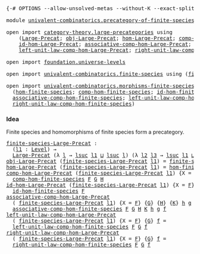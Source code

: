 <pre class="Agda"><a id="9" class="Symbol">{-#</a> <a id="13" class="Keyword">OPTIONS</a> <a id="21" class="Pragma">--allow-unsolved-metas</a> <a id="44" class="Pragma">--without-K</a> <a id="56" class="Pragma">--exact-split</a> <a id="70" class="Symbol">#-}</a>

<a id="75" class="Keyword">module</a> <a id="82" href="univalent-combinatorics.precategory-of-finite-species.html" class="Module">univalent-combinatorics.precategory-of-finite-species</a> <a id="136" class="Keyword">where</a>

<a id="143" class="Keyword">open</a> <a id="148" class="Keyword">import</a> <a id="155" href="category-theory.large-precategories.html" class="Module">category-theory.large-precategories</a> <a id="191" class="Keyword">using</a>
    <a id="201" class="Symbol">(</a><a id="202" href="category-theory.large-precategories.html#668" class="Record">Large-Precat</a><a id="214" class="Symbol">;</a> <a id="216" href="category-theory.large-precategories.html#786" class="Field">obj-Large-Precat</a><a id="232" class="Symbol">;</a> <a id="234" href="category-theory.large-precategories.html#838" class="Field">hom-Large-Precat</a><a id="250" class="Symbol">;</a> <a id="252" href="category-theory.large-precategories.html#952" class="Field">comp-hom-Large-Precat</a><a id="273" class="Symbol">;</a>
    <a id="279" href="category-theory.large-precategories.html#1203" class="Field">id-hom-Large-Precat</a><a id="298" class="Symbol">;</a> <a id="300" href="category-theory.large-precategories.html#1308" class="Field">associative-comp-hom-Large-Precat</a><a id="333" class="Symbol">;</a>
    <a id="339" href="category-theory.large-precategories.html#1746" class="Field">left-unit-law-comp-hom-Large-Precat</a><a id="374" class="Symbol">;</a> <a id="376" href="category-theory.large-precategories.html#1965" class="Field">right-unit-law-comp-hom-Large-Precat</a><a id="412" class="Symbol">)</a>

<a id="415" class="Keyword">open</a> <a id="420" class="Keyword">import</a> <a id="427" href="foundation.universe-levels.html" class="Module">foundation.universe-levels</a>

<a id="455" class="Keyword">open</a> <a id="460" class="Keyword">import</a> <a id="467" href="univalent-combinatorics.finite-species.html" class="Module">univalent-combinatorics.finite-species</a> <a id="506" class="Keyword">using</a> <a id="512" class="Symbol">(</a><a id="513" href="univalent-combinatorics.finite-species.html#404" class="Function">finite-species</a><a id="527" class="Symbol">)</a>

<a id="530" class="Keyword">open</a> <a id="535" class="Keyword">import</a> <a id="542" href="univalent-combinatorics.morphisms-finite-species.html" class="Module">univalent-combinatorics.morphisms-finite-species</a> <a id="591" class="Keyword">using</a>
  <a id="599" class="Symbol">(</a><a id="600" href="univalent-combinatorics.morphisms-finite-species.html#5021" class="Function">hom-finite-species</a><a id="618" class="Symbol">;</a> <a id="620" href="univalent-combinatorics.morphisms-finite-species.html#1514" class="Function">comp-hom-finite-species</a><a id="643" class="Symbol">;</a> <a id="645" href="univalent-combinatorics.morphisms-finite-species.html#1286" class="Function">id-hom-finite-species</a><a id="666" class="Symbol">;</a>
  <a id="670" href="univalent-combinatorics.morphisms-finite-species.html#2434" class="Function">associative-comp-hom-finite-species</a><a id="705" class="Symbol">;</a> <a id="707" href="univalent-combinatorics.morphisms-finite-species.html#3009" class="Function">left-unit-law-comp-hom-finite-species</a><a id="744" class="Symbol">;</a>
  <a id="748" href="univalent-combinatorics.morphisms-finite-species.html#3281" class="Function">right-unit-law-comp-hom-finite-species</a><a id="786" class="Symbol">)</a>
</pre>
### Idea

Finite species and homomorphisms of finite species form a precategory.

<pre class="Agda"><a id="finite-species-Large-Precat"></a><a id="883" href="univalent-combinatorics.precategory-of-finite-species.html#883" class="Function">finite-species-Large-Precat</a> <a id="911" class="Symbol">:</a>
  <a id="915" class="Symbol">(</a><a id="916" href="univalent-combinatorics.precategory-of-finite-species.html#916" class="Bound">l1</a> <a id="919" class="Symbol">:</a> <a id="921" href="Agda.Primitive.html#597" class="Postulate">Level</a><a id="926" class="Symbol">)</a> <a id="928" class="Symbol">→</a>
  <a id="932" href="category-theory.large-precategories.html#668" class="Record">Large-Precat</a> <a id="945" class="Symbol">(λ</a> <a id="948" href="univalent-combinatorics.precategory-of-finite-species.html#948" class="Bound">l</a> <a id="950" class="Symbol">→</a> <a id="952" href="Agda.Primitive.html#780" class="Primitive">lsuc</a> <a id="957" href="univalent-combinatorics.precategory-of-finite-species.html#916" class="Bound">l1</a> <a id="960" href="Agda.Primitive.html#810" class="Primitive Operator">⊔</a> <a id="962" href="Agda.Primitive.html#780" class="Primitive">lsuc</a> <a id="967" href="univalent-combinatorics.precategory-of-finite-species.html#948" class="Bound">l</a><a id="968" class="Symbol">)</a> <a id="970" class="Symbol">(λ</a> <a id="973" href="univalent-combinatorics.precategory-of-finite-species.html#973" class="Bound">l2</a> <a id="976" href="univalent-combinatorics.precategory-of-finite-species.html#976" class="Bound">l3</a> <a id="979" class="Symbol">→</a> <a id="981" href="Agda.Primitive.html#780" class="Primitive">lsuc</a> <a id="986" href="univalent-combinatorics.precategory-of-finite-species.html#916" class="Bound">l1</a> <a id="989" href="Agda.Primitive.html#810" class="Primitive Operator">⊔</a> <a id="991" href="univalent-combinatorics.precategory-of-finite-species.html#973" class="Bound">l2</a> <a id="994" href="Agda.Primitive.html#810" class="Primitive Operator">⊔</a> <a id="996" href="univalent-combinatorics.precategory-of-finite-species.html#976" class="Bound">l3</a><a id="998" class="Symbol">)</a>
<a id="1000" href="category-theory.large-precategories.html#786" class="Field">obj-Large-Precat</a> <a id="1017" class="Symbol">(</a><a id="1018" href="univalent-combinatorics.precategory-of-finite-species.html#883" class="Function">finite-species-Large-Precat</a> <a id="1046" href="univalent-combinatorics.precategory-of-finite-species.html#1046" class="Bound">l1</a><a id="1048" class="Symbol">)</a> <a id="1050" class="Symbol">=</a> <a id="1052" href="univalent-combinatorics.finite-species.html#404" class="Function">finite-species</a> <a id="1067" href="univalent-combinatorics.precategory-of-finite-species.html#1046" class="Bound">l1</a>
<a id="1070" href="category-theory.large-precategories.html#838" class="Field">hom-Large-Precat</a> <a id="1087" class="Symbol">(</a><a id="1088" href="univalent-combinatorics.precategory-of-finite-species.html#883" class="Function">finite-species-Large-Precat</a> <a id="1116" href="univalent-combinatorics.precategory-of-finite-species.html#1116" class="Bound">l1</a><a id="1118" class="Symbol">)</a> <a id="1120" class="Symbol">=</a> <a id="1122" href="univalent-combinatorics.morphisms-finite-species.html#5021" class="Function">hom-finite-species</a>
<a id="1141" href="category-theory.large-precategories.html#952" class="Field">comp-hom-Large-Precat</a> <a id="1163" class="Symbol">(</a><a id="1164" href="univalent-combinatorics.precategory-of-finite-species.html#883" class="Function">finite-species-Large-Precat</a> <a id="1192" href="univalent-combinatorics.precategory-of-finite-species.html#1192" class="Bound">l1</a><a id="1194" class="Symbol">)</a> <a id="1196" class="Symbol">{</a><a id="1197" class="Argument">X</a> <a id="1199" class="Symbol">=</a> <a id="1201" href="univalent-combinatorics.precategory-of-finite-species.html#1201" class="Bound">F</a><a id="1202" class="Symbol">}</a> <a id="1204" class="Symbol">{</a><a id="1205" href="univalent-combinatorics.precategory-of-finite-species.html#1205" class="Bound">G</a><a id="1206" class="Symbol">}</a> <a id="1208" class="Symbol">{</a><a id="1209" href="univalent-combinatorics.precategory-of-finite-species.html#1209" class="Bound">H</a><a id="1210" class="Symbol">}</a> <a id="1212" class="Symbol">=</a>
  <a id="1216" href="univalent-combinatorics.morphisms-finite-species.html#1514" class="Function">comp-hom-finite-species</a> <a id="1240" href="univalent-combinatorics.precategory-of-finite-species.html#1201" class="Bound">F</a> <a id="1242" href="univalent-combinatorics.precategory-of-finite-species.html#1205" class="Bound">G</a> <a id="1244" href="univalent-combinatorics.precategory-of-finite-species.html#1209" class="Bound">H</a>
<a id="1246" href="category-theory.large-precategories.html#1203" class="Field">id-hom-Large-Precat</a> <a id="1266" class="Symbol">(</a><a id="1267" href="univalent-combinatorics.precategory-of-finite-species.html#883" class="Function">finite-species-Large-Precat</a> <a id="1295" href="univalent-combinatorics.precategory-of-finite-species.html#1295" class="Bound">l1</a><a id="1297" class="Symbol">)</a> <a id="1299" class="Symbol">{</a><a id="1300" class="Argument">X</a> <a id="1302" class="Symbol">=</a> <a id="1304" href="univalent-combinatorics.precategory-of-finite-species.html#1304" class="Bound">F</a><a id="1305" class="Symbol">}</a> <a id="1307" class="Symbol">=</a>
  <a id="1311" href="univalent-combinatorics.morphisms-finite-species.html#1286" class="Function">id-hom-finite-species</a> <a id="1333" href="univalent-combinatorics.precategory-of-finite-species.html#1304" class="Bound">F</a>
<a id="1335" href="category-theory.large-precategories.html#1308" class="Field">associative-comp-hom-Large-Precat</a>
  <a id="1371" class="Symbol">(</a> <a id="1373" href="univalent-combinatorics.precategory-of-finite-species.html#883" class="Function">finite-species-Large-Precat</a> <a id="1401" href="univalent-combinatorics.precategory-of-finite-species.html#1401" class="Bound">l1</a><a id="1403" class="Symbol">)</a> <a id="1405" class="Symbol">{</a><a id="1406" class="Argument">X</a> <a id="1408" class="Symbol">=</a> <a id="1410" href="univalent-combinatorics.precategory-of-finite-species.html#1410" class="Bound">F</a><a id="1411" class="Symbol">}</a> <a id="1413" class="Symbol">{</a><a id="1414" href="univalent-combinatorics.precategory-of-finite-species.html#1414" class="Bound">G</a><a id="1415" class="Symbol">}</a> <a id="1417" class="Symbol">{</a><a id="1418" href="univalent-combinatorics.precategory-of-finite-species.html#1418" class="Bound">H</a><a id="1419" class="Symbol">}</a> <a id="1421" class="Symbol">{</a><a id="1422" href="univalent-combinatorics.precategory-of-finite-species.html#1422" class="Bound">K</a><a id="1423" class="Symbol">}</a> <a id="1425" href="univalent-combinatorics.precategory-of-finite-species.html#1425" class="Bound">h</a> <a id="1427" href="univalent-combinatorics.precategory-of-finite-species.html#1427" class="Bound">g</a> <a id="1429" href="univalent-combinatorics.precategory-of-finite-species.html#1429" class="Bound">f</a> <a id="1431" class="Symbol">=</a>
  <a id="1435" href="univalent-combinatorics.morphisms-finite-species.html#2434" class="Function">associative-comp-hom-finite-species</a> <a id="1471" href="univalent-combinatorics.precategory-of-finite-species.html#1410" class="Bound">F</a> <a id="1473" href="univalent-combinatorics.precategory-of-finite-species.html#1414" class="Bound">G</a> <a id="1475" href="univalent-combinatorics.precategory-of-finite-species.html#1418" class="Bound">H</a> <a id="1477" href="univalent-combinatorics.precategory-of-finite-species.html#1422" class="Bound">K</a> <a id="1479" href="univalent-combinatorics.precategory-of-finite-species.html#1425" class="Bound">h</a> <a id="1481" href="univalent-combinatorics.precategory-of-finite-species.html#1427" class="Bound">g</a> <a id="1483" href="univalent-combinatorics.precategory-of-finite-species.html#1429" class="Bound">f</a>
<a id="1485" href="category-theory.large-precategories.html#1746" class="Field">left-unit-law-comp-hom-Large-Precat</a>
  <a id="1523" class="Symbol">(</a> <a id="1525" href="univalent-combinatorics.precategory-of-finite-species.html#883" class="Function">finite-species-Large-Precat</a> <a id="1553" href="univalent-combinatorics.precategory-of-finite-species.html#1553" class="Bound">l1</a><a id="1555" class="Symbol">)</a> <a id="1557" class="Symbol">{</a><a id="1558" class="Argument">X</a> <a id="1560" class="Symbol">=</a> <a id="1562" href="univalent-combinatorics.precategory-of-finite-species.html#1562" class="Bound">F</a><a id="1563" class="Symbol">}</a> <a id="1565" class="Symbol">{</a><a id="1566" href="univalent-combinatorics.precategory-of-finite-species.html#1566" class="Bound">G</a><a id="1567" class="Symbol">}</a> <a id="1569" href="univalent-combinatorics.precategory-of-finite-species.html#1569" class="Bound">f</a> <a id="1571" class="Symbol">=</a>
  <a id="1575" href="univalent-combinatorics.morphisms-finite-species.html#3009" class="Function">left-unit-law-comp-hom-finite-species</a> <a id="1613" href="univalent-combinatorics.precategory-of-finite-species.html#1562" class="Bound">F</a> <a id="1615" href="univalent-combinatorics.precategory-of-finite-species.html#1566" class="Bound">G</a> <a id="1617" href="univalent-combinatorics.precategory-of-finite-species.html#1569" class="Bound">f</a>
<a id="1619" href="category-theory.large-precategories.html#1965" class="Field">right-unit-law-comp-hom-Large-Precat</a>
  <a id="1658" class="Symbol">(</a> <a id="1660" href="univalent-combinatorics.precategory-of-finite-species.html#883" class="Function">finite-species-Large-Precat</a> <a id="1688" href="univalent-combinatorics.precategory-of-finite-species.html#1688" class="Bound">l1</a><a id="1690" class="Symbol">)</a> <a id="1692" class="Symbol">{</a><a id="1693" class="Argument">X</a> <a id="1695" class="Symbol">=</a> <a id="1697" href="univalent-combinatorics.precategory-of-finite-species.html#1697" class="Bound">F</a><a id="1698" class="Symbol">}</a> <a id="1700" class="Symbol">{</a><a id="1701" href="univalent-combinatorics.precategory-of-finite-species.html#1701" class="Bound">G</a><a id="1702" class="Symbol">}</a> <a id="1704" href="univalent-combinatorics.precategory-of-finite-species.html#1704" class="Bound">f</a> <a id="1706" class="Symbol">=</a>
  <a id="1710" href="univalent-combinatorics.morphisms-finite-species.html#3281" class="Function">right-unit-law-comp-hom-finite-species</a> <a id="1749" href="univalent-combinatorics.precategory-of-finite-species.html#1697" class="Bound">F</a> <a id="1751" href="univalent-combinatorics.precategory-of-finite-species.html#1701" class="Bound">G</a> <a id="1753" href="univalent-combinatorics.precategory-of-finite-species.html#1704" class="Bound">f</a>
</pre>